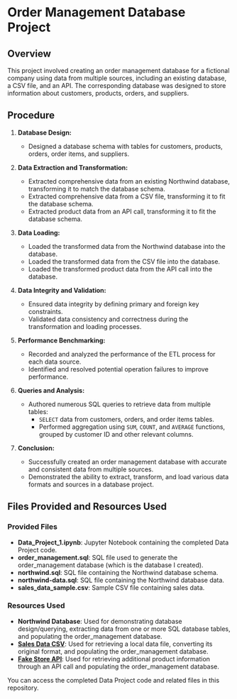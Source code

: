 # Order Management Database Project

## Overview
This project involved creating an order management database for a fictional company using data from multiple sources, including an existing database, a CSV file, and an API. The corresponding database was designed to store information about customers, products, orders, and suppliers.

## Procedure
1. **Database Design:**
   - Designed a database schema with tables for customers, products, orders, order items, and suppliers.
  
2. **Data Extraction and Transformation:**
   - Extracted comprehensive data from an existing Northwind database, transforming it to match the database schema.
   - Extracted comprehensive data from a CSV file, transforming it to fit the database schema.
   - Extracted product data from an API call, transforming it to fit the database schema.

3. **Data Loading:**
   - Loaded the transformed data from the Northwind database into the database.
   - Loaded the transformed data from the CSV file into the database.
   - Loaded the transformed product data from the API call into the database.

4. **Data Integrity and Validation:**
   - Ensured data integrity by defining primary and foreign key constraints.
   - Validated data consistency and correctness during the transformation and loading processes.

5. **Performance Benchmarking:**
   - Recorded and analyzed the performance of the ETL process for each data source.
   - Identified and resolved potential operation failures to improve performance.

6. **Queries and Analysis:**
   - Authored numerous SQL queries to retrieve data from multiple tables:
     - `SELECT` data from customers, orders, and order items tables.
     - Performed aggregation using `SUM`, `COUNT`, and `AVERAGE` functions, grouped by customer ID and other relevant columns.

7. **Conclusion:**
   - Successfully created an order management database with accurate and consistent data from multiple sources.
   - Demonstrated the ability to extract, transform, and load various data formats and sources in a database project.

## Files Provided and Resources Used

### Provided Files
- **Data_Project_1.ipynb**: Jupyter Notebook containing the completed Data Project code.
- **order_management.sql**: SQL file used to generate the order_management database (which is the database I created).
- **northwind.sql**: SQL file containing the Northwind database schema.
- **northwind-data.sql**: SQL file containing the Northwind database data.
- **sales_data_sample.csv**: Sample CSV file containing sales data.

### Resources Used
- **Northwind Database**: Used for demonstrating database design/querying, extracting data from one or more SQL database tables, and populating the order_management database.
- **[Sales Data CSV](https://www.kaggle.com/datasets/kyanyoga/sample-sales-data)**: Used for retrieving a local data file, converting its original format, and populating the order_management database.
- **[Fake Store API](https://fakestoreapi.com/)**: Used for retrieving additional product information through an API call and populating the order_management database.

You can access the completed Data Project code and related files in this repository.
